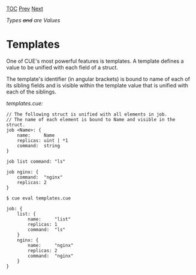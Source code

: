[TOC](Readme.md) [Prev](lists.md) [Next](instances.md)

_Types ~~and~~ are Values_

# Templates

<!-- jba: this is not in the spec, aside from the TemplateLabel grammar rule. -->

One of CUE's most powerful features is templates.
A template defines a value to be unified with each field of a struct.

The template's identifier (in angular brackets) is bound to name of each
of its sibling fields and is visible within the template value
that is unified with each of the siblings.

<!-- CUE editor -->
_templates.cue:_
```
// The following struct is unified with all elements in job.
// The name of each element is bound to Name and visible in the struct.
job <Name>: {
    name:     Name
    replicas: uint | *1
    command:  string
}

job list command: "ls"

job nginx: {
    command:  "nginx"
    replicas: 2
}
```

<!-- JSON result -->
`$ cue eval templates.cue`
```
job: {
    list: {
        name:     "list"
        replicas: 1
        command:  "ls"
    }
    nginx: {
        name:     "nginx"
        replicas: 2
        command:  "nginx"
    }
}
```
